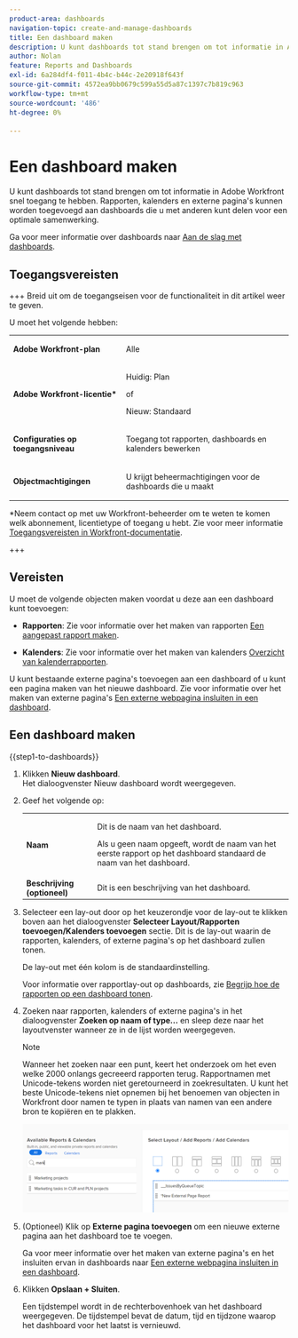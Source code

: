 ```yaml
---
product-area: dashboards
navigation-topic: create-and-manage-dashboards
title: Een dashboard maken
description: U kunt dashboards tot stand brengen om tot informatie in Adobe Workfront snel toegang te hebben. Rapporten, kalenders en externe pagina's kunnen worden toegevoegd aan dashboards die u met anderen kunt delen voor een optimale samenwerking.
author: Nolan
feature: Reports and Dashboards
exl-id: 6a284df4-f011-4b4c-b44c-2e20918f643f
source-git-commit: 4572ea9bb0679c599a55d5a87c1397c7b819c963
workflow-type: tm+mt
source-wordcount: '486'
ht-degree: 0%

---
```


# Een dashboard maken

<!--Audited: 01/2024-->

U kunt dashboards tot stand brengen om tot informatie in Adobe Workfront snel toegang te hebben. Rapporten, kalenders en externe pagina&#39;s kunnen worden toegevoegd aan dashboards die u met anderen kunt delen voor een optimale samenwerking.

Ga voor meer informatie over dashboards naar [Aan de slag met dashboards](../../../reports-and-dashboards/dashboards/understanding-dashboards/get-started-dashboards.md).

## Toegangsvereisten

+++ Breid uit om de toegangseisen voor de functionaliteit in dit artikel weer te geven.

U moet het volgende hebben:

<table style="table-layout:auto">
 <col> 
 </col> 
 <col> 
 </col> 
 <tbody> 
  <tr> 
   <td> <p><strong>Adobe Workfront-plan</strong></p> </td> 
   <td>Alle</td> 
  </tr> 
  <tr> 
   <td> <p><strong>Adobe Workfront-licentie*</strong></p> </td> 
   <td> <p>Huidig: Plan </p>
   of
   <p>Nieuw: Standaard </p> </td> 
  </tr> 
  <tr> 
   <td><strong>Configuraties op toegangsniveau</strong> </td> 
   <td> <p>Toegang tot rapporten, dashboards en kalenders bewerken</p> </td> 
  </tr> 
  <tr> 
   <td> <p><strong>Objectmachtigingen</strong> </p> </td> 
   <td> <p>U krijgt beheermachtigingen voor de dashboards die u maakt</p> </td> 
  </tr> 
 </tbody> 
</table>

*Neem contact op met uw Workfront-beheerder om te weten te komen welk abonnement, licentietype of toegang u hebt. Zie voor meer informatie [Toegangsvereisten in Workfront-documentatie](/help/quicksilver/administration-and-setup/add-users/access-levels-and-object-permissions/access-level-requirements-in-documentation.md).

+++

## Vereisten

U moet de volgende objecten maken voordat u deze aan een dashboard kunt toevoegen:

* **Rapporten**: Zie voor informatie over het maken van rapporten [Een aangepast rapport maken](../../../reports-and-dashboards/reports/creating-and-managing-reports/create-custom-report.md).

* **Kalenders**: Zie voor informatie over het maken van kalenders [Overzicht van kalenderrapporten](../../../reports-and-dashboards/reports/calendars/calendar-reports-overview.md).

U kunt bestaande externe pagina&#39;s toevoegen aan een dashboard of u kunt een pagina maken van het nieuwe dashboard. Zie voor informatie over het maken van externe pagina&#39;s [Een externe webpagina insluiten in een dashboard](../../../reports-and-dashboards/dashboards/creating-and-managing-dashboards/embed-external-web-page-dashboard.md).

## Een dashboard maken

{{step1-to-dashboards}}

1. Klikken **Nieuw dashboard**.\
   Het dialoogvenster Nieuw dashboard wordt weergegeven.

1. Geef het volgende op:

   <table style="table-layout:auto">
    <col>
    <col>
    <tbody>
     <tr>
      <td role="rowheader"><strong>Naam</strong></td>
      <td><p>Dit is de naam van het dashboard.</p><p>Als u geen naam opgeeft, wordt de naam van het eerste rapport op het dashboard standaard de naam van het dashboard.</p></td>
     </tr>
     <tr>
      <td role="rowheader"><strong>Beschrijving (optioneel)</strong></td>
      <td>Dit is een beschrijving van het dashboard.</td>
     </tr>
    </tbody>
   </table>

1. Selecteer een lay-out door op het keuzerondje voor de lay-out te klikken boven aan het dialoogvenster **Selecteer Layout/Rapporten toevoegen/Kalenders toevoegen** sectie. Dit is de lay-out waarin de rapporten, kalenders, of externe pagina&#39;s op het dashboard zullen tonen.

   De lay-out met één kolom is de standaardinstelling.

   Voor informatie over rapportlay-out op dashboards, zie [Begrijp hoe de rapporten op een dashboard tonen](../../../reports-and-dashboards/dashboards/understanding-dashboards/understand-how-reports-display-dashboard.md).

   <!--
   Consider adding the information from this article above here, at some point, instead of linking to it.)
   -->

1. Zoeken naar rapporten, kalenders of externe pagina&#39;s in het dialoogvenster **Zoeken op naam of type...** en sleep deze naar het layoutvenster wanneer ze in de lijst worden weergegeven.

   >[!NOTE]
   >
   >Wanneer het zoeken naar een punt, keert het onderzoek om het even welke 2000 onlangs gecreeerd rapporten terug. Rapportnamen met Unicode-tekens worden niet geretourneerd in zoekresultaten. U kunt het beste Unicode-tekens niet opnemen bij het benoemen van objecten in Workfront door namen te typen in plaats van namen van een andere bron te kopiëren en te plakken.

   ![Zoeken naar rapporten](assets/qs-new-dashboard-ui-0722.png)

1. (Optioneel) Klik op **Externe pagina toevoegen** om een nieuwe externe pagina aan het dashboard toe te voegen.

   Ga voor meer informatie over het maken van externe pagina&#39;s en het insluiten ervan in dashboards naar [Een externe webpagina insluiten in een dashboard](../../../reports-and-dashboards/dashboards/creating-and-managing-dashboards/embed-external-web-page-dashboard.md).

1. Klikken **Opslaan + Sluiten**.

   Een tijdstempel wordt in de rechterbovenhoek van het dashboard weergegeven. De tijdstempel bevat de datum, tijd en tijdzone waarop het dashboard voor het laatst is vernieuwd.
